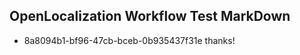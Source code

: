 ## OpenLocalization Workflow Test MarkDown
* 8a8094b1-bf96-47cb-bceb-0b935437f31e 
thanks!<!--HONumber=Mar16_HO3-->
